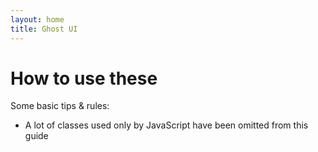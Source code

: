 ```yaml
---
layout: home
title: Ghost UI
---
```


# How to use these

Some basic tips & rules:

* A lot of classes used only by JavaScript have been omitted from this guide